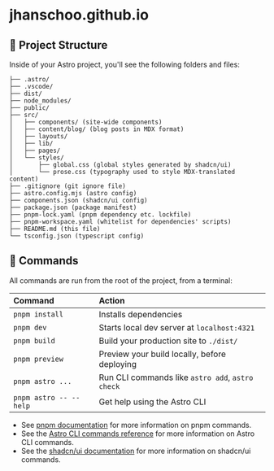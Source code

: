 # jhanschoo.github.io

## 🚀 Project Structure

Inside of your Astro project, you'll see the following folders and files:

```text
├── .astro/
├── .vscode/
├── dist/
├── node_modules/
├── public/
├── src/
│   ├── components/ (site-wide components)
│   ├── content/blog/ (blog posts in MDX format)
│   ├── layouts/
│   ├── lib/
│   ├── pages/
│   └── styles/
│       ├── global.css (global styles generated by shadcn/ui)
│       └── prose.css (typography used to style MDX-translated content)
├── .gitignore (git ignore file)
├── astro.config.mjs (astro config)
├── components.json (shadcn/ui config)
├── package.json (package manifest)
├── pnpm-lock.yaml (pnpm dependency etc. lockfile)
├── pnpm-workspace.yaml (whitelist for dependencies' scripts)
├── README.md (this file)
└── tsconfig.json (typescript config)
```

## 🧞 Commands

All commands are run from the root of the project, from a terminal:

| Command                   | Action                                           |
| :------------------------ | :----------------------------------------------- |
| `pnpm install`             | Installs dependencies                            |
| `pnpm dev`             | Starts local dev server at `localhost:4321`      |
| `pnpm build`           | Build your production site to `./dist/`          |
| `pnpm preview`         | Preview your build locally, before deploying     |
| `pnpm astro ...`       | Run CLI commands like `astro add`, `astro check` |
| `pnpm astro -- --help` | Get help using the Astro CLI                     |

- See [pnpm documentation](https://pnpm.io/) for more information on pnpm commands.
- See the [Astro CLI commands reference](https://docs.astro.build/en/reference/cli-reference/) for more information on Astro CLI commands.
- See the [shadcn/ui documentation](https://ui.shadcn.com/docs/cli) for more information on shadcn/ui commands.
